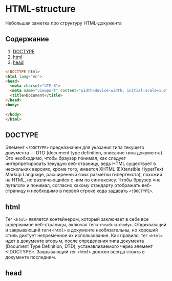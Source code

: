 # HTML-structure
Небольшая заметка про структуру HTML-документа

## Содержание

1. [DOCTYPE](#title1)
2. [html](#title2)
3. [head](#title3)

```html
<!DOCTYPE html>
<html lang="en">
<head>
  <meta charset="UTF-8">
  <meta name="viewport" content="width=device-width, initial-scale=1.0">
  <title>Document</title>
</head>
<body>
  
</body>
</html>
```

## <a id='title1'>DOCTYPE</a>

Элемент `<!DOCTYPE>` предназначен для указания типа текущего документа — DTD (document type definition, описание типа документа). Это необходимо, чтобы браузер понимал, как следует интерпретировать текущую веб-страницу, ведь HTML существует в нескольких версиях, кроме того, имеется XHTML (EXtensible HyperText Markup Language, расширенный язык разметки гипертекста), похожий на HTML, но различающийся с ним по синтаксису. Чтобы браузер «не путался» и понимал, согласно какому стандарту отображать веб-страницу и необходимо в первой строке кода задавать `<!DOCTYPE>`. <br/>

## <a id='title2'>html</a>

Тег `<html>` является контейнером, который заключает в себе все содержимое веб-страницы, включая теги `<head>` и `<body>`. Открывающий и закрывающий теги `<html>` в документе необязательны, но хороший стиль диктует непременное их использование. Как правило, тег `<html>` идет в документе вторым, после определения типа документа (Document Type Definition, DTD), устанавливаемого через элемент <!DOCTYPE>. Закрывающий тег `<html>` должен всегда стоять в документе последним. <br/>

## <a id='title3'>head</a>
